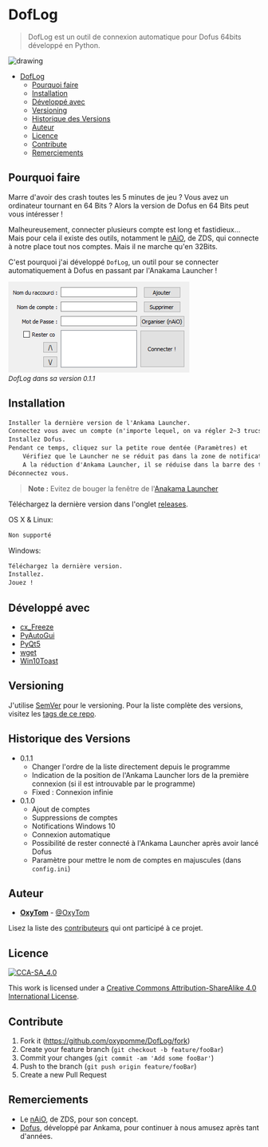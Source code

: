 # DofLog

> DofLog est un outil de connexion automatique pour Dofus 64bits développé en Python.

<img src="DofLog/icon.ico" alt="drawing" width="100"/>

- [DofLog](#doflog)
  - [Pourquoi faire](#pourquoi-faire)
  - [Installation](#installation)
  - [Développé avec](#d%c3%a9velopp%c3%a9-avec)
  - [Versioning](#versioning)
  - [Historique des Versions](#release-history)
  - [Auteur](#auteur)
  - [Licence](#licence)
  - [Contribute](#contribute)
  - [Remerciements](#remerciements)

## Pourquoi faire

Marre d'avoir des crash toutes les 5 minutes de jeu ? Vous avez un ordinateur tournant en 64 Bits ? Alors la version de Dofus en 64 Bits peut vous intéresser !

Malheureusement, connecter plusieurs compte est long et fastidieux...\
Mais pour cela il existe des outils, notamment le [nAiO](https://naio.fr/), de ZDS, qui connecte à notre place tout nos comptes. Mais il ne marche qu'en 32Bits.

C'est pourquoi j'ai développé `DofLog`, un outil pour se connecter automatiquement à Dofus en passant par l'Anakama Launcher !

![Header](header.png)\
<font size="2">*DofLog dans sa version 0.1.1*</font>

## Installation

```md
Installer la dernière version de l'Ankama Launcher.
Connectez vous avec un compte (n'importe lequel, on va régler 2~3 trucs).
Installez Dofus.
Pendant ce temps, cliquez sur la petite roue dentée (Paramètres) et
    Vérifiez que le Launcher ne se réduit pas dans la zone de notification après le lancement d'un jeu.
    A la réduction d'Ankama Launcher, il se réduise dans la barre des tâches.
Déconnectez vous.
```

> **Note :** Evitez de bouger la fenêtre de l'[Anakama Launcher](https://www.ankama.com/fr/launcher)

Téléchargez la dernière version dans l'onglet [releases](https://github.com/oxypomme/DofLog/releases).

OS X & Linux:

```md
Non supporté
```

Windows:

```md
Téléchargez la dernière version.
Installez.
Jouez !
```

## Développé avec

- [cx_Freeze](https://anthony-tuininga.github.io/cx_Freeze/)
- [PyAutoGui](https://pypi.org/project/PyAutoGUI/)
- [PyQt5](https://www.riverbankcomputing.com/software/pyqt/intro)
- [wget](https://pypi.org/project/wget/)
- [Win10Toast](https://pypi.org/project/win10toast/)

## Versioning

J'utilise [SemVer](http://semver.org/) pour le versioning. Pour la liste complète des versions, visitez les [tags de ce repo](https://github.com/oxypomme/DofLog/tags).

## Historique des Versions

- 0.1.1
  - Changer l'ordre de la liste directement depuis le programme
  - Indication de la position de l'Ankama Launcher lors de la première connexion (si il est introuvable par le programme)
  - Fixed : Connexion infinie
- 0.1.0
  - Ajout de comptes
  - Suppressions de comptes
  - Notifications Windows 10
  - Connexion automatique
  - Possibilité de rester connecté à l'Ankama Launcher après avoir lancé Dofus
  - Paramètre pour mettre le nom de comptes en majuscules (dans `config.ini`)

## Auteur

- [**OxyTom**](https://github.com/oxypomme) - [@OxyTom](https://twitter.com/OxyT0m8)

Lisez la liste des [contributeurs](https://github.com/oxypomme/DofLog/contributors) qui ont participé à ce projet.

## Licence

[![CCA-SA_4.0](https://i.creativecommons.org/l/by-sa/4.0/88x31.png)](http://creativecommons.org/licenses/by-sa/4.0/)

This work is licensed under a [Creative Commons Attribution-ShareAlike 4.0 International License](http://creativecommons.org/licenses/by-sa/4.0/").

## Contribute

1. Fork it (<https://github.com/oxypomme/DofLog/fork>)
2. Create your feature branch (`git checkout -b feature/fooBar`)
3. Commit your changes (`git commit -am 'Add some fooBar'`)
4. Push to the branch (`git push origin feature/fooBar`)
5. Create a new Pull Request

## Remerciements

- Le [nAiO](https://naio.fr/), de ZDS, pour son concept.
- [Dofus](https://dofus.com/fr), développé par Ankama, pour continuer à nous amusez après tant d'années.
